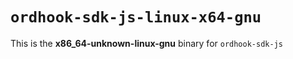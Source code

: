 # `ordhook-sdk-js-linux-x64-gnu`

This is the **x86_64-unknown-linux-gnu** binary for `ordhook-sdk-js`
